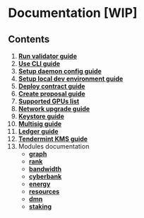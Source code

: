 # Documentation [WIP]

## Contents

1. **[Run validator guide](run_validator.md)**
2. **[Use CLI guide](ultimate-commands-guide.md)**
3. **[Setup daemon config guide](setup_pussy_configuration.md)**
4. **[Setup local dev environment guide](setup_dev_env.md)**
5. **[Deploy contract guide]()**
6. **[Create proposal guide]()**
7. **[Supported GPUs list](supported_gpu_list.md)**
8. **[Network upgrade guide](upgrade_guide.md)**
9. **[Keystore guide](keystore.md)**
10. **[Multisig guide](multisig_guide.md)**
11. **[Ledger guide](pussy_Ledger_guide.md)**
12. **[Tendermint KMS guide](validator_launch_with_tendermintKMS_and_ledger.md)**
13. Modules documentation
    - **[graph](../x/graph/spec/README.md)**
    - **[rank](../x/rank/spec/README.md)**
    - **[bandwidth](../x/bandwidth/spec/README.md)**
    - **[cyberbank](../x/cyberbank/spec/README.md)**
    - **[energy](../x/energy/spec/README.md)**
    - **[resources](../x/resources/spec/README.md)**
    - **[dmn](../x/dmn/spec/README.md)**
    - **[staking](../x/staking/spec/README.md)**
